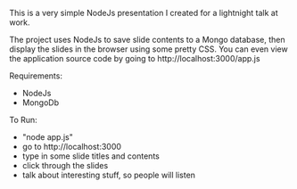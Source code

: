 This is a very simple NodeJs presentation I created for a lightnight talk at work.

The project uses NodeJs to save slide contents to a Mongo database, then display the slides in the browser using some pretty CSS.  You can even view the application source code by going to http://localhost:3000/app.js

Requirements:
  - NodeJs
  - MongoDb

To Run:
  - "node app.js"
  - go to http://localhost:3000
  - type in some slide titles and contents
  - click through the slides
  - talk about interesting stuff, so people will listen
